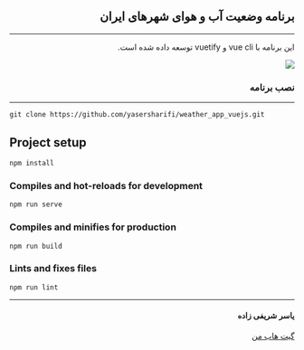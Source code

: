 <div dir="rtl">
<h2>برنامه وضعیت آب و هوای شهرهای ایران</h2>
<hr>
<p>این برنامه با vue cli و vuetify توسعه داده شده است.</p>

<img src="https://user-images.githubusercontent.com/79104019/144624088-f338211c-8c49-42bb-8b17-07d54b0a8ff9.png" />
  

<h3>نصب برنامه</h3>
<hr>
</div>

```
git clone https://github.com/yasersharifi/weather_app_vuejs.git
```

## Project setup
```
npm install
```

### Compiles and hot-reloads for development
```
npm run serve
```

### Compiles and minifies for production
```
npm run build
```

### Lints and fixes files
```
npm run lint
```
___
<div dir="rtl">
<h4>یاسر شریفی زاده</h4>
<a href="https://github.com/yasersharifi">گیت هاب من</a>
</div>
